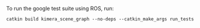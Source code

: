 To run the google test suite using ROS, run:

```
catkin build kimera_scene_graph --no-deps --catkin_make_args run_tests
```